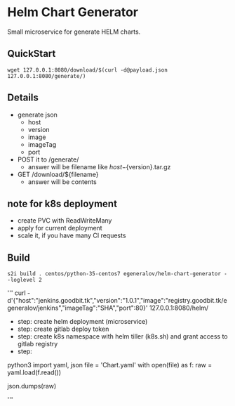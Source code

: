 # Helm Chart Generator

Small microservice for generate HELM charts.

## QuickStart

    wget 127.0.0.1:8080/download/$(curl -d@payload.json 127.0.0.1:8080/generate/)

## Details

- generate json
  - host
  - version
  - image
  - imageTag
  - port
- POST it to /generate/
  - answer will be filename like ${host}-${version}.tar.gz
- GET /download/${filename}
  - answer will be contents

## note for k8s deployment

- create PVC with ReadWriteMany
- apply for current deployment
- scale it, if you have many CI requests

## Build

    s2i build . centos/python-35-centos7 egeneralov/helm-chart-generator --loglevel 2



'''
curl -d'{"host":"jenkins.goodbit.tk","version":"1.0.1","image":"registry.goodbit.tk/egeneralov/jenkins","imageTag":"SHA","port":80}' 127.0.0.1:8080/helm/

- step: create helm deployment (microservice)
- step: create gitlab deploy token
- step: create k8s namespace with helm tiller (k8s.sh) and grant access to gitlab registry
- step: 

python3
import yaml, json
file = 'Chart.yaml'
with open(file) as f:
  raw = yaml.load(f.read())

json.dumps(raw)

'''



